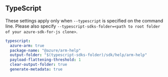 ## TypeScript

These settings apply only when `--typescript` is specified on the command line.
Please also specify `--typescript-sdks-folder=<path to root folder of your azure-sdk-for-js clone>`.

``` yaml $(typescript)
typescript:
  azure-arm: true
  package-name: "@azure/arm-help"
  output-folder: "$(typescript-sdks-folder)/sdk/help/arm-help"
  payload-flattening-threshold: 1
  clear-output-folder: true
  generate-metadata: true
```
